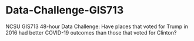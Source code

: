 # Data-Challenge-GIS713
NCSU GIS713 48-hour Data Challenge: Have places that voted for Trump in 2016 had better COVID-19 outcomes than those that voted for Clinton?
